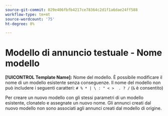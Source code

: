 ```yaml
---
source-git-commit: 029e406fbfb4217ce78364c2d1f1a6dae24ff588
workflow-type: tm+mt
source-wordcount: '75'
ht-degree: 0%

---
```

# Modello di annuncio testuale - Nome modello

**[!UICONTROL Template Name]:** Nome del modello. È possibile modificare il nome di un modello esistente senza conseguenze. Il nome del modello non può includere i seguenti caratteri: `# % * | \ : " < >  . ? /` (`&` è consentito)

Per creare un nuovo modello con gli stessi parametri di un modello esistente, clonatelo e assegnate un nuovo nome. Gli annunci creati dal nuovo modello non sono associati agli annunci creati dal modello di origine.
